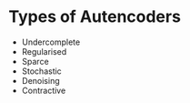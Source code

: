 # Types of Autencoders

- Undercomplete
- Regularised
- Sparce
- Stochastic
- Denoising
- Contractive